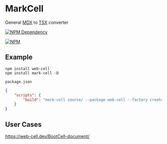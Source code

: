 # MarkCell

General [MDX][1] to [TSX][2] converter

[![NPM Dependency](https://david-dm.org/EasyWebApp/MarkCell.svg)][3]

[![NPM](https://nodei.co/npm/mark-cell.png?downloads=true&downloadRank=true&stars=true)][4]

## Example

```shell
npm install web-cell
npm install mark-cell -D
```

`package.json`

```json
{
    "scripts": {
        "build": "mark-cell source/ --package web-cell --factory createCell"
    }
}
```

## User Cases

https://web-cell.dev/BootCell-document/

[1]: https://mdxjs.com/
[2]: https://www.typescriptlang.org/docs/handbook/jsx.html
[3]: https://david-dm.org/EasyWebApp/MarkCell
[4]: https://nodei.co/npm/mark-cell/

